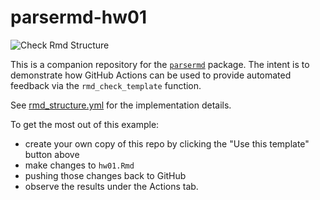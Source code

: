 # parsermd-hw01

![Check Rmd Structure](https://github.com/rundel/parsermd-hw01/workflows/Check%20Rmd%20Structure/badge.svg)

This is a companion repository for the [`parsermd`](https://github.com/rundel/parsermd) package. 
The intent is to demonstrate how GitHub Actions can be used to provide automated feedback via the `rmd_check_template` function. 

See [rmd_structure.yml](.github/workflows/rmd_structure.yml) for the implementation details.

To get the most out of this example: 
* create your own copy of this repo by clicking the "Use this template" button above
* make changes to `hw01.Rmd`
* pushing those changes back to GitHub
* observe the results under the Actions tab.

